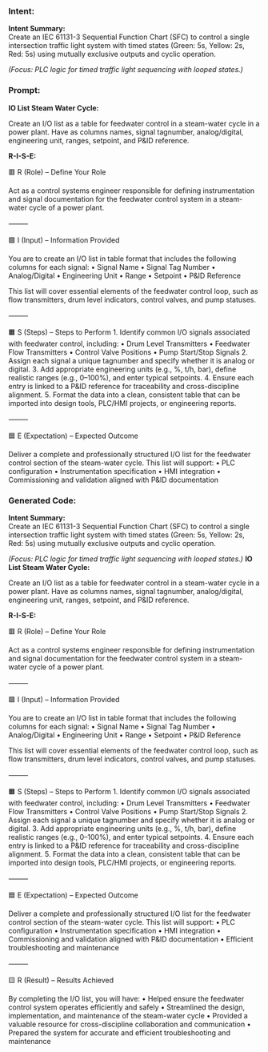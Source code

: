 ### Intent:
**Intent Summary:**  
Create an IEC 61131-3 Sequential Function Chart (SFC) to control a single intersection traffic light system with timed states (Green: 5s, Yellow: 2s, Red: 5s) using mutually exclusive outputs and cyclic operation.  

*(Focus: PLC logic for timed traffic light sequencing with looped states.)*

### Prompt:
**IO List Steam Water Cycle:**

Create an I/O list as a table for feedwater control in a steam-water cycle in a power plant. Have as columns names, signal tagnumber, analog/digital, engineering unit, ranges, setpoint, and P&ID reference.

**R-I-S-E:**

🟥 R (Role) – Define Your Role

Act as a control systems engineer responsible for defining instrumentation and signal documentation for the feedwater control system in a steam-water cycle of a power plant.

⸻

🟩 I (Input) – Information Provided

You are to create an I/O list in table format that includes the following columns for each signal:
	•	Signal Name
	•	Signal Tag Number
	•	Analog/Digital
	•	Engineering Unit
	•	Range
	•	Setpoint
	•	P&ID Reference

This list will cover essential elements of the feedwater control loop, such as flow transmitters, drum level indicators, control valves, and pump statuses.

⸻

🟧 S (Steps) – Steps to Perform
	1.	Identify common I/O signals associated with feedwater control, including:
	•	Drum Level Transmitters
	•	Feedwater Flow Transmitters
	•	Control Valve Positions
	•	Pump Start/Stop Signals
	2.	Assign each signal a unique tagnumber and specify whether it is analog or digital.
	3.	Add appropriate engineering units (e.g., %, t/h, bar), define realistic ranges (e.g., 0–100%), and enter typical setpoints.
	4.	Ensure each entry is linked to a P&ID reference for traceability and cross-discipline alignment.
	5.	Format the data into a clean, consistent table that can be imported into design tools, PLC/HMI projects, or engineering reports.

⸻

🟦 E (Expectation) – Expected Outcome

Deliver a complete and professionally structured I/O list for the feedwater control section of the steam-water cycle. This list will support:
	•	PLC configuration
	•	Instrumentation specification
	•	HMI integration
	•	Commissioning and validation aligned with P&ID documentation

### Generated Code:
**Intent Summary:**  
Create an IEC 61131-3 Sequential Function Chart (SFC) to control a single intersection traffic light system with timed states (Green: 5s, Yellow: 2s, Red: 5s) using mutually exclusive outputs and cyclic operation.  

*(Focus: PLC logic for timed traffic light sequencing with looped states.)*
**IO List Steam Water Cycle:**

Create an I/O list as a table for feedwater control in a steam-water cycle in a power plant. Have as columns names, signal tagnumber, analog/digital, engineering unit, ranges, setpoint, and P&ID reference.

**R-I-S-E:**

🟥 R (Role) – Define Your Role

Act as a control systems engineer responsible for defining instrumentation and signal documentation for the feedwater control system in a steam-water cycle of a power plant.

⸻

🟩 I (Input) – Information Provided

You are to create an I/O list in table format that includes the following columns for each signal:
	•	Signal Name
	•	Signal Tag Number
	•	Analog/Digital
	•	Engineering Unit
	•	Range
	•	Setpoint
	•	P&ID Reference

This list will cover essential elements of the feedwater control loop, such as flow transmitters, drum level indicators, control valves, and pump statuses.

⸻

🟧 S (Steps) – Steps to Perform
	1.	Identify common I/O signals associated with feedwater control, including:
	•	Drum Level Transmitters
	•	Feedwater Flow Transmitters
	•	Control Valve Positions
	•	Pump Start/Stop Signals
	2.	Assign each signal a unique tagnumber and specify whether it is analog or digital.
	3.	Add appropriate engineering units (e.g., %, t/h, bar), define realistic ranges (e.g., 0–100%), and enter typical setpoints.
	4.	Ensure each entry is linked to a P&ID reference for traceability and cross-discipline alignment.
	5.	Format the data into a clean, consistent table that can be imported into design tools, PLC/HMI projects, or engineering reports.

⸻

🟦 E (Expectation) – Expected Outcome

Deliver a complete and professionally structured I/O list for the feedwater control section of the steam-water cycle. This list will support:
	•	PLC configuration
	•	Instrumentation specification
	•	HMI integration
	•	Commissioning and validation aligned with P&ID documentation
	•	Efficient troubleshooting and maintenance

⸻

🟨 R (Result) – Results Achieved

By completing the I/O list, you will have:
	•	Helped ensure the feedwater control system operates efficiently and safely
	•	Streamlined the design, implementation, and maintenance of the steam-water cycle
	•	Provided a valuable resource for cross-discipline collaboration and communication
	•	Prepared the system for accurate and efficient troubleshooting and maintenance
